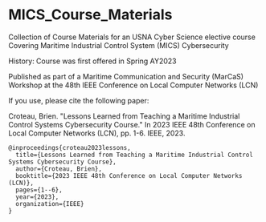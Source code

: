 # MICS_Course_Materials
Collection of Course Materials for an USNA Cyber Science elective course Covering Maritime Industrial Control System (MICS) Cybersecurity

History:
Course was first offered in Spring AY2023

Published as part of a Maritime Communication and Security (MarCaS) Workshop at the 48th IEEE Conference on Local Computer Networks (LCN)

If you use, please cite the following paper:

Croteau, Brien. "Lessons Learned from Teaching a Maritime Industrial Control Systems Cybersecurity Course." In 2023 IEEE 48th Conference on Local Computer Networks (LCN), pp. 1-6. IEEE, 2023.

```
@inproceedings{croteau2023lessons,
  title={Lessons Learned from Teaching a Maritime Industrial Control Systems Cybersecurity Course},
  author={Croteau, Brien},
  booktitle={2023 IEEE 48th Conference on Local Computer Networks (LCN)},
  pages={1--6},
  year={2023},
  organization={IEEE}
}
```
